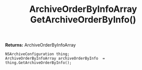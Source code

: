 ﻿---
uid: crmscript_ref_NSArchiveConfiguration_GetArchiveOrderByInfo
title: ArchiveOrderByInfoArray GetArchiveOrderByInfo()
intellisense: NSArchiveConfiguration.GetArchiveOrderByInfo
keywords: NSArchiveConfiguration, GetArchiveOrderByInfo
so.topic: reference
---



**Returns:** ArchiveOrderByInfoArray


```crmscript
NSArchiveConfiguration thing;
ArchiveOrderByInfoArray archiveOrderByInfo  = thing.GetArchiveOrderByInfo();
```


